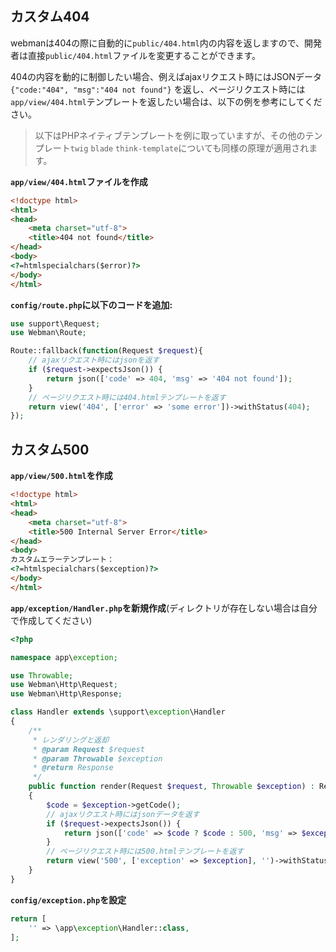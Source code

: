 ## カスタム404
webmanは404の際に自動的に`public/404.html`内の内容を返しますので、開発者は直接`public/404.html`ファイルを変更することができます。

404の内容を動的に制御したい場合、例えばajaxリクエスト時にはJSONデータ `{"code:"404", "msg":"404 not found"}` を返し、ページリクエスト時には`app/view/404.html`テンプレートを返したい場合は、以下の例を参考にしてください。

> 以下はPHPネイティブテンプレートを例に取っていますが、その他のテンプレート`twig` `blade` `think-template`についても同様の原理が適用されます。

**`app/view/404.html`ファイルを作成**
```html
<!doctype html>
<html>
<head>
    <meta charset="utf-8">
    <title>404 not found</title>
</head>
<body>
<?=htmlspecialchars($error)?>
</body>
</html>
```

**`config/route.php`に以下のコードを追加:**
```php
use support\Request;
use Webman\Route;

Route::fallback(function(Request $request){
    // ajaxリクエスト時にはjsonを返す
    if ($request->expectsJson()) {
        return json(['code' => 404, 'msg' => '404 not found']);
    }
    // ページリクエスト時には404.htmlテンプレートを返す
    return view('404', ['error' => 'some error'])->withStatus(404);
});
```

## カスタム500
**`app/view/500.html`を作成**

```html
<!doctype html>
<html>
<head>
    <meta charset="utf-8">
    <title>500 Internal Server Error</title>
</head>
<body>
カスタムエラーテンプレート：
<?=htmlspecialchars($exception)?>
</body>
</html>
```

**`app/exception/Handler.php`を新規作成**(ディレクトリが存在しない場合は自分で作成してください)
```php
<?php

namespace app\exception;

use Throwable;
use Webman\Http\Request;
use Webman\Http\Response;

class Handler extends \support\exception\Handler
{
    /**
     * レンダリングと返却
     * @param Request $request
     * @param Throwable $exception
     * @return Response
     */
    public function render(Request $request, Throwable $exception) : Response
    {
        $code = $exception->getCode();
        // ajaxリクエスト時にはjsonデータを返す
        if ($request->expectsJson()) {
            return json(['code' => $code ? $code : 500, 'msg' => $exception->getMessage()]);
        }
        // ページリクエスト時には500.htmlテンプレートを返す
        return view('500', ['exception' => $exception], '')->withStatus(500);
    }
}
```

**`config/exception.php`を設定**
```php
return [
    '' => \app\exception\Handler::class,
];
```

